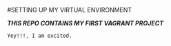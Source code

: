 #SETTING UP MY VIRTUAL ENVIRONMENT

***THIS REPO CONTAINS MY FIRST VAGRANT PROJECT***

`Yey!!!, I am excited.`
